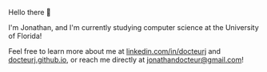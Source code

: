 Hello there 👋

I'm Jonathan, and I'm currently studying computer science at the University of Florida!

Feel free to learn more about me at [linkedin.com/in/docteurj](www.linkedin.com/in/docteurj) and [docteurj.github.io](https://docteurj.github.io), or reach me directly at jonathandocteur@gmail.com!


<!--
**docteurj/docteurj** is a ✨ _special_ ✨ repository because its `README.md` (this file) appears on your GitHub profile.

Here are some ideas to get you started:

- 🔭 I’m currently working on ...
- 🌱 I’m currently learning ...
- 👯 I’m looking to collaborate on ...
- 🤔 I’m looking for help with ...
- 💬 Ask me about ...
- 📫 How to reach me: ...
- 😄 Pronouns: ...
- ⚡ Fun fact: ...
-->
